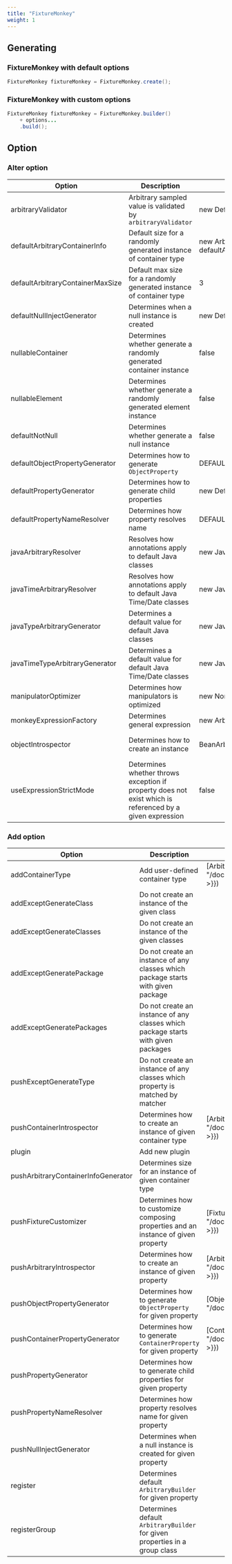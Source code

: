 ```yaml
---
title: "FixtureMonkey"
weight: 1
---
```


## Generating
### FixtureMonkey with default options
```java
FixtureMonkey fixtureMonkey = FixtureMonkey.create();
```

### FixtureMonkey with custom options
```java
FixtureMonkey fixtureMonkey = FixtureMonkey.builder()
	+ options...
    .build();
```

## Option
### Alter option
| Option                           | Description                                                                                              | Default Value                                                          | Link                                                                                  |
|----------------------------------|----------------------------------------------------------------------------------------------------------|------------------------------------------------------------------------|---------------------------------------------------------------------------------------|
| arbitraryValidator               | Arbitrary sampled value is validated by `arbitraryValidator`                                             | new DefaultArbitraryValidator()                                        | [ArbitraryValidator]({{< relref "/docs/v0.4/components/arbitraryvalidator" >}})       |
 | defaultArbitraryContainerInfo    | Default size for a randomly generated instance of container type                                         | new ArbitraryContainerInfo(0, defaultArbitraryContainerMaxSize, false) |                                                                                       |
 | defaultArbitraryContainerMaxSize | Default max size for a randomly generated instance of container type                                     | 3                                                                      |                                                                                       |
| defaultNullInjectGenerator       | Determines when a null instance is created                                                               | new DefaultNullInjectGenerator(...)                                    |                                                                                       |
| nullableContainer                | Determines whether generate a randomly generated container instance                                      | false                                                                  |                                                                                       |
| nullableElement                  | Determines whether generate a randomly generated element instance                                        | false                                                                  |                                                                                       |
 | defaultNotNull                   | Determines whether generate a null instance                                                              | false                                                                  |                                                                                       |
 | defaultObjectPropertyGenerator   | Determines how to generate `ObjectProperty`                                                              | DEFAULT_OBJECT_PROPERTY_GENERATOR                                      | [ObjectProperty]({{< relref "/docs/v0.4/components/objectproperty" >}})               |
 | defaultPropertyGenerator         | Determines how to generate child properties                                                              | new DefaultPropertyGenerator()                                         |                                                                                       |
 | defaultPropertyNameResolver      | Determines how property resolves name                                                                    | DEFAULT_PROPERTY_NAME_RESOLVER                                         |                                                                                       |
 | javaArbitraryResolver            | Resolves how annotations apply to default Java classes                                                   | new JavaArbitraryResolver() {}                                         |                                                                                       |
 | javaTimeArbitraryResolver        | Resolves how annotations apply to default Java Time/Date classes                                         | new JavaTimeArbitraryResolver() {}                                     |                                                                                       |
 | javaTypeArbitraryGenerator       | Determines a default value for default Java classes                                                      | new JavaTypeArbitraryGenerator() {}                                    |                                                                                       |
 | javaTimeTypeArbitraryGenerator   | Determines a default value for default Java Time/Date classes                                            | new JavaTimeTypeArbitraryGenerator() {}                                |                                                                                       |
 | manipulatorOptimizer             | Determines how manipulators is optimized                                                                 | new NoneManipulatorOptimizer()                                         |                                                                                       |
 | monkeyExpressionFactory          | Determines general expression                                                                            | new ArbitraryExpressionFactory()                                       |                                                                                       |
 | objectIntrospector               | Determines how to create an instance                                                                     | BeanArbitraryIntrospector.INSTANCE                                     | [ArbitraryIntrospector]({{< relref "/docs/v0.4/components/arbitraryintrospector" >}}) |                                                                               |
 | useExpressionStrictMode          | Determines whether throws exception if property does not exist which is referenced by a given expression | false                                                                  |                                                                                       |

### Add option
| Option                              | Description                                                                        | Link                                                                                  |
|-------------------------------------|------------------------------------------------------------------------------------|---------------------------------------------------------------------------------------|
| addContainerType                    | Add user-defined container type                                                    | [ArbitraryIntrospector]({{< relref "/docs/v0.4/components/arbitraryintrospector" >}}) |
| addExceptGenerateClass              | Do not create an instance of the given class                                       |                                                                                       |
| addExceptGenerateClasses            | Do not create an instance of the given classes                                     |                                                                                       |
| addExceptGeneratePackage            | Do not create an instance of any classes which package starts with given package   |                                                                                       |
| addExceptGeneratePackages           | Do not create an instance of any classes which package starts with given packages  |                                                                                       |
| pushExceptGenerateType              | Do not create an instance of any classes which property is matched by matcher      |                                                                                       |
| pushContainerIntrospector           | Determines how to create an instance of given container type                       | [ArbitraryIntrospector]({{< relref "/docs/v0.4/components/arbitraryintrospector" >}}) |
| plugin                              | Add new plugin                                                                     |                                                                                       |
| pushArbitraryContainerInfoGenerator | Determines size for an instance of given container type                            |                                                                                       |
| pushFixtureCustomizer               | Determines how to customize composing properties and an instance of given property | [FixtureCustomizer]({{< relref "/docs/v0.4/components/fixturecustomizer" >}})         |
| pushArbitraryIntrospector           | Determines how to create an instance of given property                             | [ArbitraryIntrospector]({{< relref "/docs/v0.4/components/arbitraryintrospector" >}}) |
| pushObjectPropertyGenerator         | Determines how to generate `ObjectProperty` for given property                     | [ObjectProperty]({{< relref "/docs/v0.4/components/objectproperty" >}})               |
| pushContainerPropertyGenerator      | Determines how to generate `ContainerProperty` for given property                  | [ContainerProperty]({{< relref "/docs/v0.4/components/containerproperty" >}})         |
| pushPropertyGenerator               | Determines how to generate child properties for given property                     |                                                                                       |
| pushPropertyNameResolver            | Determines how property resolves name for given property                           |                                                                                       |
| pushNullInjectGenerator             | Determines when a null instance is created for given property                      |                                                                                       |
| register                            | Determines default `ArbitraryBuilder` for given property                           |                                                                                       |
| registerGroup                       | Determines default `ArbitraryBuilder` for given properties in a group class        |        
